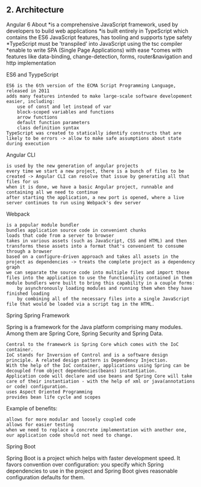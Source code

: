 ## 2. Architecture

Angular 6
About
*is a comprehensive JavaScript framework, used by developers to build web applications
*is built entirely in TypeScript which contains the ES6 JavaScript features, has tooling and supports type safety
*TypeScript must be 'transpiled' into JavaScript using the tsc compiler
*enable to write SPA (Single Page Applications) with ease
*comes with features like data-binding, change-detection, forms, router&navigation and http implementation

ES6 and TyypeScript

    ES6 is the 6th version of the ECMA Script Programming Language, released in 2011
    adds many features intended to make large-scale software developement easier, including:
        use of const and let instead of var
        block-scoped variables and functions
        arrow functions
        default function parameters
        class definition syntax
    TypeScript was created to statically identify constructs that are likely to be errors -> allow to make safe assumptions about state during execution

Angular CLI

    is used by the new generation of angular projects
    every time we start a new project, there is a bunch of files to be created -> Angular CLI can resolve that issue by generating all that files for us
    when it is done, we have a basic Angular project, runnable and containing all we need to continue
    after starting the application, a new port is opened, where a live server continues to run using Webpack's dev server

Webpack

    is a popular module bundler
    bundles application source code in convenient chunks
    loads that code from a server to browser
    takes in various assets (such as JavaScript, CSS and HTML) and then transforms these assets into a format that's convenient to consume through a browser
    based on a configure-driven approach and takes all assets in the project as dependencies -> treats the complete project as a dependency graph
    we can separate the source code into multiple files and import those files into the application to use the functionality contained in them
    module bundlers were built to bring this capability in a couple forms:
        by asynchronously loading modules and running them when they have finished loading
        by combining all of the necessary files into a single JavaScript file that would be loaded via a script tag in the HTML.

Spring
Spring Framework

Spring is a framework for the Java platform comprising many modules. Among them are Spring Core, Spring Security and Spring Data.

    Central to the framework is Spring Core which comes with the IoC container.
    IoC stands for Inversion of Control and is a software design principle. A related design pattern is Dependency Injection.
    With the help of the IoC container, applications using Spring can be decoupled from object dependencies(beans) instantiation.
    Application code will declare and use beans and Spring Core will take care of their instantiation - with the help of xml or java(annotations or code) configuration.
    uses Aspect Oriented Programming
    provides bean life cycle and scopes

Example of benefits:

    allows for more modular and loosely coupled code
    allows for easier testing
    when we need to replace a concrete implementation with another one, our application code should not need to change.

Spring Boot

Spring Boot is a project which helps with faster development speed.
It favors convention over configuration: you specify which Spring dependencies to use in the project and Spring Boot gives reasonable configuration defaults for them.
